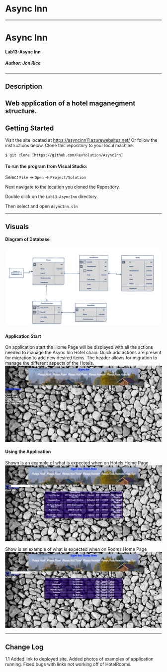 # Async Inn
------------------------------

# Async Inn
#### Lab13-Async Inn
##### *Author: Jon Rice*

------------------------------

## Description
Web application of a hotel maganegment structure. 
------------------------------

## Getting Started
Visit the site located at https://asyncinn11.azurewebsites.net/ 
Or follow the instructions below. 
Clone this repository to your local machine.
```
$ git clone [https://github.com/RevYolution/AsyncInn]
```
#### To run the program from Visual Studio:
Select ```File``` -> ```Open``` -> ```Project/Solution```

Next navigate to the location you cloned the Repository.

Double click on the ```Lab13-AsyncInn``` directory.

Then select and open ```AsyncInn.sln```

------------------------------

## Visuals

#### Diagram of Database
![Async Database](https://github.com/RevYolution/AsyncInn/blob/master/assets/AsyncInnLab.png)
#### Application Start

On application start the Home Page will be displayed with all the actions needed to manage the Async Inn Hotel chain. Quick add actions are present for migration to add new desired items. The header allows for migration to manage the different aspects of the Hotels.
![Application Home Page](https://github.com/RevYolution/AsyncInn/blob/master/assets/HomePage.PNG)
#### Using the Application

Shown is an example of what is expected when on Hotels Home Page
![Manage Hotel Page](https://github.com/RevYolution/AsyncInn/blob/master/assets/ManageHotels.PNG)

Show is an example of what is expected when on Rooms Home Page
![Manage Room Page](https://github.com/RevYolution/AsyncInn/blob/master/assets/ManageRooms.PNG)

------------------------------

## Change Log
1.1 Added link to deployed site. Added photos of examples of application running. Fixed bugs with links not working off of HotelRooms. 

